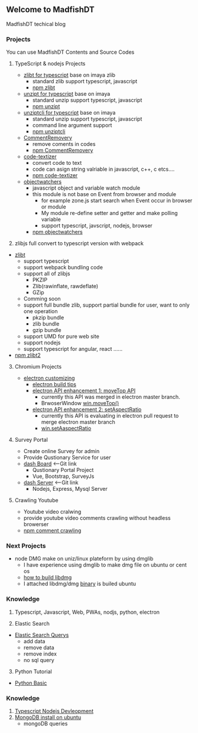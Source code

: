 ## Welcome to MadfishDT

MadfishDT techical blog


### Projects
You can use MadfishDT Contents and Source Codes

 1. TypeScript & nodejs Projects
     
    - [zlibt for typescript](https://github.com/MadfishDT/zlibt) base on imaya zlib 
        - standard zlib support typescript, javascript
        - [npm zlibt](https://www.npmjs.com/package/zlibt)
    - [unzipt for typescript](https://github.com/MadfishDT/unzipt) base on imaya
        - standard unzip support typescript, javascript
        - [npm unzipt](https://www.npmjs.com/package/unzipt)
    - [unziptcli for typescript](https://github.com/MadfishDT/unziptcli) base on imaya
        - standard unzip support typescript, javascript
        - command line argument support
        - [npm unziptcli](https://www.npmjs.com/package/unziptcli)
    - [CommentRemovery](https://github.com/MadfishDT/CommentRemovery)
        - remove coments in codes
        - [npm CommentRemovery](https://www.npmjs.com/package/commentremovery)
    - [code-textizer](https://github.com/MadfishDT/codeTextizer)
        - convert code to text
        - code can asign string valriable in javascript, c++, c etcs....
        - [npm code-textizer](https://www.npmjs.com/package/code-textizer)
    - [objectwatchers](https://github.com/MadfishDT/objectwatcher)
        - javascript object and variable watch module
        - this module is not base on Event from browser and module
            - for example zone.js start search when Event occur in browser or module
            - My module re-define setter and getter and make polling variable
            - support typescript, javscript, nodejs, browser
        - [npm objectwatchers](https://www.npmjs.com/package/objectwatchers)

2. zlibjs full convert to typescript version with webpack
- [zlibt](https://github.com/MadfishDT/zlibt)
    - support typescript
    - support webpack bundling code
    - support all of zlibjs
        - PKZIP
        - Zlib(rawinflate, rawdeflate)
        - GZip
    - Comming soon 
    - support full bundle zlib, support partial bundle for user, want to only one operation
        - pkzip bundle
        - zlib bundle
        - gzip bundle
    - support UMD for pure web site
    - support nodejs
    - support typescript for angular, react ......
- [npm zlibt2](https://www.npmjs.com/package/zlibt2)

3. Chromium Projects
    - [electron customizing](https://github.com/MadfishDT/electron)
        - [electron build tips](/blogs/electron_tips.md)
        - [electron API enhancement 1: moveTop API](/blogs/electron_moveTop.md)
            - currently this API was merged in electron master branch.
            - BrwoserWindow [win.moveTop()](https://electronjs.org/docs/api/browser-window#winmovetop)
        - [electron API enhancement 2: setAspectRatio](/blogs/electron_setAspectRatio.md)
            - currently this API is evaluating in electron pull request to merge electron master branch
            - [win.setAaspectRatio](https://github.com/electron/electron/pull/18306)

4. Survey Portal
    - Create online Survey for admin
    - Provide Qustionary Service for user 
    - [dash Board](https://github.com/MadfishDT/dash-client2) <--Git link
        - Qustionary Portal Project
        - Vue, Bootstrap, SurveyJs
    - [dash Server](https://github.com/MadfishDT/dash-server) <--Git link
        - Nodejs, Express, Mysql Server

5. Crawling Youtube
    - Youtube video cralwing
    - provide youtube video comments crawling without headless browerser
    - [npm comment crawling](https://www.npmjs.com/package/sandbox-youtube-comments) 
    
### Next Projects
- node DMG make on uniz/linux  plateform by using dmglib
    - I have experience using dmglib to make dmg file on ubuntu or cent os
    - [how to build libdmg](/blogs/libdmg_build.md)
    - I attached libdmg/dmg [binary](/blogs/bin/libdmg/dmg) is builed ubuntu 

### Knowledge
1. Typescript, Javascript, Web, PWAs, nodjs, python, electron

2. Elastic Search 
 - [Elastic Search Querys](/blogs/ES.md)
    - add data
    - remove data
    - remove index
    - no sql query
3. Python Tutorial
 - [Python Basic](/blogs/python_basic.md)

### Knowledge
1. [Typescript Nodejs Devleopment](/blogs/tsnode.md)
2. [MongoDB install on ubuntu](/blogs/MongoDB)
    - mongoDB queries
